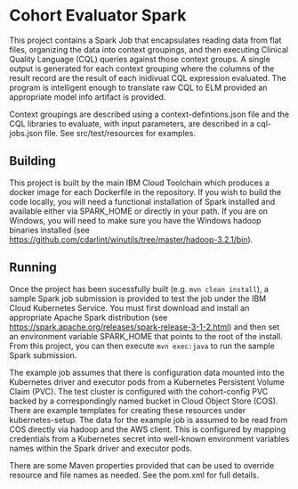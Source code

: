 # Cohort Evaluator Spark

This project contains a Spark Job that encapsulates reading data from flat files, organizing the data into context groupings, and then executing Clinical Quality Language (CQL) queries against those context groups. A single output is generated for each context grouping where the columns of the result record are the result of each inidivual CQL expression evaluated. The program is intelligent enough to translate raw CQL to ELM provided an appropriate model info artifact is provided.

Context groupings are described using a context-defintions.json file and the CQL libraries to evaluate, with input parameters, are described in a cql-jobs.json file. See src/test/resources for examples.

## Building

This project is built by the main IBM Cloud Toolchain which produces a docker image for each Dockerfile in the repository. If you wish to build the code locally, you will need a functional installation of Spark installed and available either via SPARK_HOME or directly in your path. If you are on Windows, you will need to make sure you have the Windows hadoop binaries installed (see https://github.com/cdarlint/winutils/tree/master/hadoop-3.2.1/bin).

## Running

Once the project has been sucessfully built (e.g. `mvn clean install`), a sample Spark job submission is provided to test the job under the IBM Cloud Kubernetes Service. You must first download and install an appropriate Apache Spark distribution (see https://spark.apache.org/releases/spark-release-3-1-2.html) and then set an environment variable SPARK_HOME that points to the root of the install. From this project, you can then execute `mvn exec:java` to run the sample Spark submission.

The example job assumes that there is configuration data mounted into the Kubernetes driver and executor pods from a Kubernetes Persistent Volume Claim (PVC). The test cluster is configured with the cohort-config PVC backed by a correspondingly named bucket in Cloud Object Store (COS). There are example templates for creating these resources under kubernetes-setup. The data for the example job is assumed to be read from COS directly via hadoop and the AWS client. This is configured by mapping credentials from a Kubernetes secret into well-known environment variables names within the Spark driver and executor pods. 

There are some Maven properties provided that can be used to override resource and file names as needed. See the pom.xml for full details.
